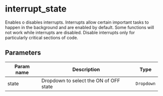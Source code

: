interrupt_state
==========

Enables o disables interrupts. Interrupts allow certain important tasks to happen in the background and are enabled by default. Some functions will not work while interrupts are disabled. Disable interrupts only for particularly critical sections of code.

Parameters
----------

| Param name | Description | Type     |
 ------------|-------------|----------
| state     | Dropdown to select the ON of OFF state | `Dropdown` |
